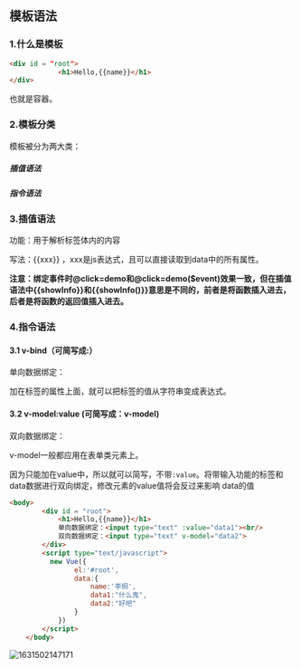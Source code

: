 ## 模板语法

### 1.什么是模板

```html
<div id = "root">
            <h1>Hello,{{name}}</h1>
</div>
```

也就是容器。

### 2.模板分类 

模板被分为两大类：

##### 插值语法

##### 指令语法

### 3.插值语法 

功能：用于解析标签体内的内容

写法：{{xxx}} ，xxx是js表达式，且可以直接读取到data中的所有属性。

**注意：绑定事件时@click=demo和@click=demo($event)效果一致，但在插值语法中{{showInfo}}和{{showInfo()}}意思是不同的，前者是将函数插入进去，后者是将函数的返回值插入进去。**

### 4.指令语法

#### 3.1 v-bind（可简写成:）

单向数据绑定：

加在标签的属性上面，就可以把标签的值从字符串变成表达式。

#### 3.2 v-model:value (可简写成：v-model)

双向数据绑定：

v-model一般都应用在表单类元素上。

因为只能加在value中，所以就可以简写，不带`:value`。将带输入功能的标签和data数据进行双向绑定，修改元素的value值将会反过来影响 data的值

```html
<body>
		<div id = "root">
            <h1>Hello,{{name}}</h1>
			单向数据绑定：<input type="text" :value="data1"><br/>
			双向数据绑定：<input type="text" v-model="data2">
        </div>
        <script type="text/javascript">
          new Vue({
                el:'#root',
                data:{
                    name:'李炯',
					data1:"什么鬼",
					data2:"好吧"
                }
            })
        </script>
	</body>
```

![1631502147171](C:\Users\LiJiong\AppData\Roaming\Typora\typora-user-images\1631502147171.png)



